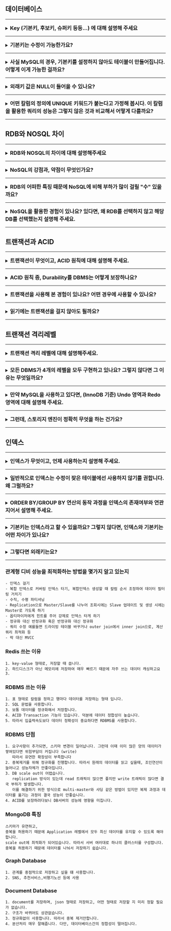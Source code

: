 ## 데이터베이스

---

<details>
<summary><strong style="font-size:1.17em">Key (기본키, 후보키, 슈퍼키 등등...) 에 대해 설명해 주세요</strong></summary>

```text
키란, 무엇인가를 식별하는 고유한 식별자 입니다.

즉, 키는 데이터베이스에서 조건에 만족하는 관계의 행을 찾거나 
순서대로 정렬할 때 다른 행과 구별할 수 있는 유일한 기준이 되는 속성의 집합입니다.

슈퍼키는
테이블에서 각 행을 유일하게 식별할 수 있는 
하나 또는 그 이상의 속성들의 집합입니다.
예를들면 주민등록번호는 중복되지않고 유일하게 행을 고를수있습니다.

후보키는 
테이블에서 각 행을 유일하게 식별할 수 있는
최소한의 속성들의 집합입니다.
후보키는 기본키가 될 수 있는 후보들이며 
유일성과 최소성을 동시에 만족시켜야 합니다.

기본키는 
후보키들 중에서 하나를 선택한 키로 최소성과 유일성을 만족하는 속성입니다.
테이블에서 기본키는 오직 1개만 지정할 수 있습니다.
기본키는 NULL 값을 절대 가질수 없고, 중복된 값을 가질 수 없습니다.

대체키는
후보키가 두개 이상일 경우 그 중에서 어느 하나를 기본키로 지정하고 남은 후보키들을 대체키라 합니다.

외래키는
테이블이 다른 테이블의 데이터를 참조하여 테이블간의 관계를 연결하는 것입니다.
데이터 조회가 더 쉽고, 다른 테이블의 데이터를 참조할 때 없는 값을 참조할 수 없도록 제약을 주는 것입니다.
참조될(A) 테이블에서 기본키(Primary Key)로 설정해야하고,

참조되는 부모테이블이 먼저 생성된 뒤 데이터를 넣고, 참조하는 자식 테이블이 다음에 생겨야합니다.
또한 부모테이블을 삭제하려면 자식테이블 먼저 삭제한 후 부모테이블을 삭제해야한다.
 

```

</details>

---

<details>
<summary><strong style="font-size:1.17em">기본키는 수정이 가능한가요?</strong></summary>


```text
수정이 가능하긴 하지만, 일반적으로 수정하지 않는 것이 좋습니다.
왜냐하면
기본키는 다른 테이블에서 외래키로 참조될 수 있기 때문에 참조하는 모든 외래키도 수정해야합니다.
이는 데이터 일관성을 해칠 위험성이 큽니다.

하지만 기본키 값을 변경해야 한다면,
보통은 레코드를 새로운 값으로 업데이트하는 대신 
해당 레코드를 삭제하고 새로운 레코드를 삽입하는 방식으로 사용합니다.
```

</details>

---

<details>
<summary><strong style="font-size:1.17em">사실 MySQL의 경우, 기본키를 설정하지 않아도 테이블이 만들어집니다. 어떻게 이게 가능한 걸까요?</strong></summary>

```text
InnoDB는 데이터를 클러스터형 인덱스 순서대로 물리적으로 저장해야합니다.
기본키가 없으면 InnoDB는 클러스터형 인덱스를 위한 대체 키를 찾아야 합니다.

기본키가 없을 경우 다음과 같은 순서로 대체합니다.
먼저, NOT NULL인 UNIQUE 인덱스 중 첫 번째 것을 선택합니다.
그마저도 없다면 6바이트 크기의 숨겨진 Row ID를 자동 생성합니다.
```

</details>

---

<details>
<summary><strong style="font-size:1.17em">외래키 값은 NULL이 들어올 수 있나요?</strong></summary>

```text
참조 테이블의 외래키(Foreign Key) 값은 
명시적으로 NOTNULL을 지정하지 않으면 일반적으로 NULL 값이 들어올 수 있습니다. 
```

</details>

---

<details>
<summary><strong style="font-size:1.17em">어떤 칼럼의 정의에 UNIQUE 키워드가 붙는다고 가정해 봅시다. 이 칼럼을 활용한 쿼리의 성능은 그렇지 않은 것과 비교해서 어떻게 다를까요?
</strong></summary>

```text
UNIQUE 제약조건이 붙으면 자동으로 인덱스가 생성됩니다.

따라서 해당 칼럼을 통해 정렬하거나 검색할때 성능이 좋지만, 

INSERT/UPDATE 작업 시
데이터 입력/수정마다 중복 체크하고, 인덱스 재구성하기 때문에 
성능이 저하됩니다.
```

</details>

---

## RDB와 NOSQL 차이

---

<details>
<summary><strong style="font-size:1.17em">RDB와 NOSQL의 차이에 대해 설명해주세요</strong></summary>

```text
1. 데이터 구조
- RDB: 정해진 스키마에 따라 테이블 형태로 저장하고 행과 열로 구성
- NoSQL: 스키마 없이 자유로운 형태(예: JSON)로 저장 가능

2. 확장성과 일관성
- RDB: ACID를 보장하여 데이터 일관성이 높지만, 서버 간 동기화 문제로 수평적 확장이 어려움
- NoSQL: 데이터 일관성보다 확장성을 우선시하여 수평적 확장이 용이합니다.

3. 데이터 조회
- RDB: 정규화로 인해 데이터 중복은 줄지만, 조회 시 조인 연산이 많이 필요해 성능 저하 가능
- NoSQL: 비정규화된 데이터 구조로 조인 없이 빠른 조회 가능하나 데이터 중복 발생
```

</details>

---

<details>
<summary><strong style="font-size:1.17em">NoSQL의 강점과, 약점이 무엇인가요?</strong></summary>

```text
강점은
스키마를 자유롭게 변경할 수 있어서, 새로운 필드를 추가할 수 있고
중첩된 데이터를 만들기도 가능합니다.

또한,
새로운 서버를 추가하여 확장하기 쉽고 
조인연산없이 빠른 읽기,쓰기가 가능하여 
실시간 처리에 적합합니다.

약점은
데이터 일관성이 부족해 동시에 여러 곳에서 수정시 불일치 발생이 가능합니다.
조인대신에 데이터 중복해서 저장하게되고 따라서 수정시 여러곳에서 수정해야합니다.
```

</details>

---

<details>
<summary><strong style="font-size:1.17em">RDB의 어떠한 특징 때문에 NoSQL에 비해 부하가 많이 걸릴 "수" 있을까요?</strong></summary>

```text
여러 테이블 JOIN 시 메모리와 CPU 사용량 증가합니다.
특히 대용량 테이블 간 JOIN은 성능 저하 가능성이 있을 수 있습니다.
```

</details>

---

<details>
<summary><strong style="font-size:1.17em">NoSQL을 활용한 경험이 있나요? 있다면, 왜 RDB를 선택하지 않고 해당 DB를 선택했는지 설명해 주세요.</strong></summary>

```text
Redis를 JWT 토큰 관리와 이메일 초대 시스템에 활용했습니다.
먼저 토큰 관리에서는, JWT의 무상태성 때문에 발생하는 문제를 해결하기 위해 사용했습니다. 
로그아웃된 토큰을 블랙리스트로 관리하고, Refresh 토큰도 저장했습니다.
또 이메일 초대 시스템에서는 5분간 유효한 초대 코드를 저장하는데 사용했습니다.

RDB 대신 Redis를 선택한 이유는
빈번한 토큰 검증에 인메모리 DB의 빠른 속도가 필요했고
초대 코드같은 임시 데이터는 TTL 기능이 유용했으며
단순 키-값 저장이라 관계형 DB가 오버스펙이었기 때문입니다.
```

</details>

---

## 트랜잭션과 ACID

---

<details>
<summary><strong style="font-size:1.17em">트랜잭션이 무엇이고, ACID 원칙에 대해 설명해 주세요.</strong></summary>

```text
트랜잭션이란, 여러작업들을 하나로 묶은 단위입니다.
ACID는 데이터의 유효성을 보장하기 위한, 트랜젝션의 특징들의 앞글자를 딴 단어입니다.

Atomicity(원자성)은 모든 작업이 반영되거나 모두 롤백되는 특성입니다

Consistency는 데이터가 데이터베이스의 제약조건을 만족하는 상태를 의미합니다.
예를들어 숫자컬럼에 문자열값을 저장이 안되도록 보장해줍니다.

Isolation(고립성)은 A와 B 두개의 트랜젝션이 실행되고 있을 때, A의 작업들이 B에게 보여지는 정도를 의미합니다.

Durability(영구성)은 한번 반영(커밋)된 트랜젝션의 내용은 영원히 적용되는 특성을 의미합니다.
```
</details>

---
<details>
<summary><strong style="font-size:1.17em">ACID 원칙 중, Durability를 DBMS는 어떻게 보장하나요?</strong></summary>

```text
DBMS는 WAL(Write-Ahead Logging)을 통해 Durability를 보장합니다.
트랜잭션의 모든 변경사항을 먼저 로그에 기록하고, 이후에 실제 데이터를 수정하는 방식입니다.

시스템에 장애가 발생하더라도 이 로그를 통해 복구가 가능하기 때문에 커밋된 트랜잭션의 영속성이 보장됩니다.
여기에 체크포인트 메커니즘을 보조적으로 사용해서 복구 시간을 단축하고 메모리를 효율적으로 관리합니다
```

</details>

---

<details>
<summary><strong style="font-size:1.17em">트랜잭션을 사용해 본 경험이 있나요? 어떤 경우에 사용할 수 있나요?</strong></summary>

```text
JIRA 프로젝트에서 이슈 생성 시 트랜잭션을 사용한 경험이 있습니다.

이슈 생성 로직에서:
1. 프로젝트 존재 여부 확인
2. 이슈 데이터 저장 (제목, 내용, 담당자 등)
3. 이슈 히스토리 저장 

이 과정이 모두 하나의 트랜잭션으로 처리되어야 했습니다.
중간에 실패하면 모든 데이터가 롤백되어야 데이터 정합성이 보장되기 때문입니다.
```

</details>

---

<details>
<summary><strong style="font-size:1.17em">읽기에는 트랜잭션을 걸지 않아도 될까요?</strong></summary>

```text
일반적으로 단순 읽기 작업에는 트랜잭션이 필수는 아니지만, 상황에 따라 필요할 수 있습니다

트랜잭션이 필요 없는 경우는
- 단순 조회
- 데이터 일관성이 크게 중요하지 않은 경우

트랜잭션이 필요한 경우는
- Dirty Read 방지가 필요할 때 커밋되지 않은 데이터를 읽는 것을 방지합니다.

Spring에서는 @Transactional(readOnly = true)
로 읽기 전용 트랜잭션을 통해 성능 최적화도 가능합니다.
```

</details>

---

## 트랜잭션 격리레벨

---

<details>
<summary><strong style="font-size:1.17em">트랜잭션 격리 레벨에 대해 설명해주세요.</strong></summary>

```text
READ_UNCOMMITTED 는 다른 트랜잭션의 커밋되지 않은 데이터를 읽을 수 있고, 
Dirty Read, Non-Repeatable Read, Phantom Read 문제가 발생할 수 있습니다.

READ_COMMITTED는 대부분의 DB에서 기본으로 사용하는 격리 수준으로
Dirty Read 방지, 나머지 두 현상 발생 가능합니다.

REPEATABLE_READ는 선행 트랜잭션이 읽은 데이터는 후행 트랜잭션이 수정/삭제하는 것을 막습니다.  
Dirty Read와 Non-Repeatable Read 방지, Phantom Read 발생 가능합니다.

SERIALIZABLE는 모든 현상 방지, 그러나 성능 저하가 가장 큽니다. 
```

</details>

---

<details>
<summary><strong style="font-size:1.17em">모든 DBMS가 4개의 레벨을 모두 구현하고 있나요? 그렇지 않다면 그 이유는 무엇일까요?</strong></summary>

```text
아니요 MySQL은 4개의 레벨을 다 구현하지만 오라클이나 PostgreSQL은
READ UNCOMMITTED를 지원하지 않습니다.
왜냐하면 MVCC를 사용하는 DBMS들은 구조적으로 커밋되지 않은 데이터를 읽을 수 없게 
데이터 일관성을 위해 설계되었습니다.

물론 MySQL도 InnoDB부터 MVCC를 지원하지만
MySQL의 오래된 스토리지 엔진과의 호환성 유지를
위해 READ UNCOMMITTED를 지원하고 있습니다.
```

</details>

---

<details>
<summary><strong style="font-size:1.17em">만약 MySQL을 사용하고 있다면, (InnoDB 기준) Undo 영역과 Redo 영역에 대해 설명해 주세요.
</strong></summary>

```text
InnoDB는 트랜잭션의 ACID를 보장하기 위해 Undo 영역과 Redo 영역을 사용합니다.

Undo 영역은 트랜잭션의 원자성과 일관성을 보장하기 위한 영역입니다. 
데이터가 변경되면 변경되기 전의 데이터를 이곳에 저장합니다. 
이렇게 하면
트랜잭션 롤백 시 이전 데이터로 복원할 수 있고,
트랜잭션 격리 수준을 유지하며 MVCC를 구현할 수 있습니다.

Redo 영역은 지속성을 위해 장애 발생 시 데이터 복구를 위한 영역입니다. 
WAL(Write-Ahead Logging) 방식으로 작동합니다.
트랜잭션이 커밋되면 변경사항을 리두 영역의 로그버퍼와 로그 파일(ib_logfile)에 기록합니다.
 
그리고 실제 변경 데이터는 버퍼 풀에만 있고 디스크의 데이터 파일에는 아직 반영되지 않은 상태입니다.
이렇게 하는 이유는 로그 파일은 순차적 쓰기라 빠르고, 
데이터 파일은 랜덤 I/O라 상대적으로 느리기 때문입니다. 

나중에 체크포인트가 발생하면 버퍼 풀의 데이터를 디스크에 쓰게 됩니다.
만약 체크포인트 전에 서버가 장애가 나도, 재시작 시 Redo 로그를 보고 데이터를 복구할 수 있습니다.
```

</details>

---

<details>
<summary><strong style="font-size:1.17em">그런데, 스토리지 엔진이 정확히 무엇을 하는 건가요?
</strong></summary>

```text
스토리지 엔진이란, 
MySQL에서는 실제 데이터를 디스크 스토리지에 저장하거나 읽어오는 부분을 담당합니다.

InnoDB 엔진 사용시, DML 작업은 ACID 모델을 따르고, 
Commit, Rollback 및 복구 기능을 갖춘 트랜잭션을 제공합니다.
또한, MVCC 구현하고, 버퍼풀을 통한 메모리 캐시도 제공합니다. 

반면 MyISAM을 사용한다면 
테이블 단위 잠금과
트랜잭션을 지원하지 않으므로 읽기 위주의 작업에 적합합니다.
```

</details>

---

## 인덱스 

---

<details>
<summary><strong style="font-size:1.17em">인덱스가 무엇이고, 언제 사용하는지 설명해 주세요.
</strong></summary>

```text
인덱스란 추가적인 저장 공간을 활용하여
데이터베이스 테이블의 검색 속도를 향상시키기 위한 자료구조입니다. 

쉽게 설명하면 책에서 원하는 내용을 찾는다고 하면, 
책의 모든 페이지를 찾아 보는 것은 오랜 시간이 걸립니다. 
그렇기 때문에 책의 저자들은 책의 맨 앞 또는 맨 뒤에 색인을 추가하는데, 
데이터베이스의 index는 책의 색인과 같습니다.

데이터베이스에서도 테이블의 모든 데이터를 검색하면 시간이 오래 걸리기 때문에 
데이터와 데이터의 위치를 포함한 자료구조를 생성하여 빠르게 조회할 수 있도록 돕고 있습니다.

보통 Where절이나 조인이나 OrderBy, GroupBy절에서
자주 사용되는 칼럼에 인덱스를 겁니다.
```

</details>

---

<details>
<summary><strong style="font-size:1.17em">일반적으로 인덱스는 수정이 잦은 테이블에선 사용하지 않기를 권합니다. 왜 그럴까요?
</strong></summary>

```text
인덱스를 항상 정렬된 상태로 유지해야 하기 때문에 
인덱스가 적용된 컬럼에 삽입, 삭제, 수정 작업을 수행하면 추가 작업이 필요합니다.

INSERT는 새로운 데이터에 대한 인덱스를 추가하고,

DELETE는 삭제하는 데이터의 인덱스를 사용하지 않는다는 작업 수행하고,

UPDATE : 기존의 인덱스를 사용하지 않는다는 처리하고,
갱신된 데이터에 대해 인덱스 추가해야합니다.

인덱스를 사용하지 않는다는 처리만 할뿐 제거하는것이 아니기 때문에
추가적인 저장공간이 필요합니다.
```

</details>

---

<details>
<summary><strong style="font-size:1.17em">ORDER BY/GROUP BY 연산의 동작 과정을 인덱스의 존재여부와 연관지어서 설명해 주세요.
</strong></summary>

```text
먼저 ORDER BY 경우,
인덱스가 있을 때는 
이미 정렬된 인덱스를 이용할 수 있어서 
추가 정렬 작업 없이 순차적으로 데이터를 가져올 수 있습니다. 

하지만 여기서 단순히 인덱스가 있다고 해서 무조건 사용되는 것은 아닙니다.
옵티마이저는 비용 기반으로 판단하는데, 
예를 들어 데이터의 20-30% 이상을 가져와야 하는 경우에는 
오히려 테이블 풀스캔 후 정렬하는 것이 효율적일 수 있습니다. 
이는 인덱스를 통해 많은 데이터를 가져올 때 발생하는 랜덤 I/O 비용이 
테이블 풀스캔의 순차 I/O보다 더 비싸기 때문입니다.

인덱스가 없을 때는 MySQL은 filesort라는 것을 사용합니다. 
이는 테이블을 전체 스캔한 후 정렬 버퍼(sort buffer)에 데이터를 담아 정렬하는 방식입니다. 
이때 정렬할 데이터가 정렬 버퍼보다 크면 
임시 파일을 생성해서 처리하게 되는데, 
당연히 디스크 I/O가 발생하므로 성능이 저하될 수 있습니다.

GROUP BY도 비슷한 원리로 동작합니다. 
인덱스가 있으면 이미 정렬된 상태이므로
순차적으로 스캔하면서 그룹핑이 가능하고, 

인덱스가 없다면 해시 테이블을 사용하거나 정렬 후 그룹핑을 수행합니다.
```

</details>

---

<details>
<summary><strong style="font-size:1.17em">기본키는 인덱스라고 할 수 있을까요? 그렇지 않다면, 인덱스와 기본키는 어떤 차이가 있나요?
</strong></summary>

```text
기본키는 인덱스라고 할 수 있습니다. 하지만 일반 인덱스와는 차이점이 있습니다.

MySQL InnoDB기준
기본키는 클러스터형 인덱스가 생성되고,
일반인덱스는 논클러스형 인덱스로 구성됩니다.

클러스터형은 데이터 자체가 정렬되어 저장되는 것이고,
논클러스터형은 별도의 공간에 인덱스를 저장하고, 데이터 위치만 가리키는 것을 말합니다.
```

</details>

---

<details>
<summary><strong style="font-size:1.17em">그렇다면 외래키는요?
</strong></summary>

```text

```

</details>

---




### 관계형 디비 성능을 최적화하는 방법을 몇가지 알고 있는지

```text
- 인덱스 걸기 
- 복합 인덱스로 커버링 인덱스 타기, 복합인덱스 생성할 때 칼럼 순서 조정하여 데이터 필터링 거치기
- 수직, 수평 파티셔닝
- Replication으로 Master/Slave를 나누어 조회시에는 Slave 업데이트 및 생성 시에는 Master로 가도록 하기
- 옵티마이저에게 힌트를 주어 강제로 인덱스 타게 하기
- 정규화 대신 반정규화 혹은 반정규화 대신 정규화 
- 쿼리 수정 예를들면 드라이빙 테이블 바꾸거나 outer join에서 inner join으로, 계산 쿼리 최적화 등 
- 락 대신 MVCC
```

### Redis 쓰는 이유

```text
1. key-value 형태로, 저장할 때 씁니다.
2. 하드디스크가 아닌 메모리에 저장하여 매우 빠르기 때문에 자주 쓰는 데이터 캐싱하고요
3. 
```

### RDBMS 쓰는 이유

```text
1. 표 형태로 칼럼을 정하고 행마다 데이터를 저장하는 형태 입니다.
2. SQL 문법을 사용합니다.
3. 보통 데이터를 정규화해서 저장합니다.
4. ACID Transaction 기능이 있습니다. 덕분에 데이터 정합성이 높습니다.
5. 따라서 입출력속도보다 데이터 정확성이 중요하다면 RDBMS를 사용합니다.
```

### RDBMS 단점

```text
1. 요구사항이 추가되면, 스키마 변경이 일어납니다. 그런데 이때 이미 많은 양의 데이터가 쌓여있다면 위험부담이 커집니다 (write) 
   따라서 유연한 확장성이 부족합니다
2. 중복제거를 위해 정규화를 진행합니다. 따라서 원래의 데이터를 읽고 싶을때, 조인연산이 늘어나고 성능자체가 안좋아집니다.
3. DB scale out이 어렵습니다. 
   replication 방식이 있는데 read 트래픽이 많으면 좋지만 write 트래픽이 많다면 결국 부하가 발생합니다.
   이를 해결하기 위한 방식으로 multi-master와 샤딩 같은 방법이 있지만 복제 과정과 데이터를 옮기는 과정이 결국 성능이 안좋습니다.
4. ACID를 보장하려다보니 DB서버의 성능에 영향을 미칩니다. 
```

### MongoDB 특징

```text
스키마가 유연하고, 
중복을 허용하기 때문에 Application 레벨에서 모두 최신 데이터를 유지할 수 있도록 해야합니다. 
scale out에 최적화가 되어있습니다. 따라서 서버 여러대로 하나의 클러스터를 구성합니다. 
중복을 허용하기 때문에 데이터를 나눠서 저장하기 쉽습니다.
```


### Graph Database

```text
1. 관계를 중점적으로 저장하고 싶을 떄 사용합니다.
2. SNS, 추천서비스,비행기노선 등에 사용
```

### Document Database

```text
1. document를 저장하며, json 형태로 저장하고, 어떤 형태로 저장할 지 미리 정할 필요가 없습니다. 
2. 구조가 바뀌어도 상관없습니다.
3. 정규화없이 사용합니다. 따라서 중복 제거안합니다.
4. 분산처리 매우 잘해줍니다. 다만, 데이터베이스간의 정합성이 떨어집니다. 
```